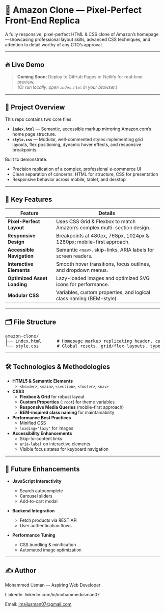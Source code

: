 # 🛒 Amazon Clone — Pixel-Perfect Front-End Replica

A fully responsive, pixel-perfect HTML & CSS clone of Amazon’s homepage—showcasing professional layout skills, advanced CSS techniques, and attention to detail worthy of any CTO’s approval.

---

## 🔥 Live Demo

> **Coming Soon:** Deploy to GitHub Pages or Netlify for real-time preview.  
> *(Or run locally: open `index.html` in your browser.)*

---

## 🎯 Project Overview

This repo contains two core files:
- **`index.html`** — Semantic, accessible markup mirroring Amazon.com’s home page structure.  
- **`style.css`** — Modular, well-commented styles implementing grid layouts, flex positioning, dynamic hover effects, and responsive breakpoints.

Built to demonstrate:
- Precision replication of a complex, professional e-commerce UI  
- Clean separation of concerns: HTML for structure, CSS for presentation  
- Responsive behavior across mobile, tablet, and desktop

---

## 🚀 Key Features

| Feature                       | Details                                                        |
|-------------------------------|----------------------------------------------------------------|
| **Pixel-Perfect Layout**      | Uses CSS Grid & Flexbox to match Amazon’s complex multi-section design.      |
| **Responsive Design**         | Breakpoints at 480px, 768px, 1024px & 1280px; mobile-first approach.         |
| **Accessible Navigation**     | Semantic `<nav>`, skip-links, ARIA labels for screen readers.                |
| **Interactive Elements**      | Smooth hover transitions, focus outlines, and dropdown menus.                |
| **Optimized Asset Loading**   | Lazy-loaded images and optimized SVG icons for performance.                  |
| **Modular CSS**               | Variables, custom properties, and logical class naming (BEM-style).          |

---

## 🗂️ File Structure

<pre>
amazon-clone/
├── index.html      # Homepage markup replicating header, carousels, product grid, footer
└── style.css       # Global resets, grid/flex layouts, typography, color variables, responsive rules
</pre>

---

## 🛠️ Technologies & Methodologies

- **HTML5 & Semantic Elements**
  - `<header>`, `<main>`, `<section>`, `<footer>`, `<nav>`
- **CSS3**
  - **Flexbox & Grid** for robust layout
  - **Custom Properties** (`:root`) for theme variables
  - **Responsive Media Queries** (mobile-first approach)
  - **BEM-inspired class naming** for maintainability
- **Performance Best Practices**
  - Minified CSS
  - `loading="lazy"` for images
- **Accessibility Enhancements**
  - Skip-to-content links
  - `aria-label` on interactive elements
  - Visible focus states for keyboard navigation

---

## 🚧 Future Enhancements

- **JavaScript Interactivity**
  - Search autocomplete  
  - Carousel sliders  
  - Add-to-cart modal  

- **Backend Integration**
  - Fetch products via REST API  
  - User authentication flows  

- **Performance Tuning**
  - CSS bundling & minification  
  - Automated image optimization  

---

## ✍️ Author
Mohammed Usman — Aspiring Web Developer

LinkedIn: linkedin.com/in/mohammedusman07

Email: imailusman07@gmail.com